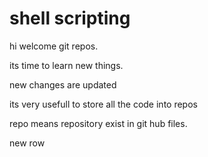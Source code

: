# shell scripting 

hi welcome git repos.

its time to learn new things.

new changes are updated

its very usefull to store all the code into repos

repo means repository exist in git hub files.


new row


